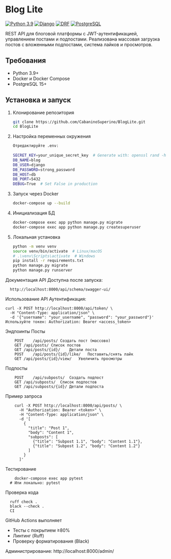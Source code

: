# Blog Lite

[![Python 3.9](https://img.shields.io/badge/python-3.9-blue)](https://www.python.org/)
[![Django](https://img.shields.io/badge/Django-5.2-brightgreen)](https://www.djangoproject.com/)
[![DRF](https://img.shields.io/badge/Django_REST-3.14-green)](https://www.django-rest-framework.org/)
[![PostgreSQL](https://img.shields.io/badge/PostgreSQL-15-blue)](https://www.postgresql.org/)

REST API для блоговой платформы с JWT-аутентификацией, управлением постами и подпостами. Реализована массовая загрузка постов с вложенными подпостами, система лайков и просмотров.

## Требования
- Python 3.9+
- Docker и Docker Compose
- PostgreSQL 15+

## Установка и запуск

1. Клонирование репозитория
    ```bash
   git clone https://github.com/CabaninoSuperino/BlogLite.git
    cd BlogLite
    
3. Настройка переменных окружения
    ```bash
    Отредактируйте .env:
      
    SECRET_KEY=your_unique_secret_key  # Generate with: openssl rand -hex 32
    DB_NAME=blog
    DB_USER=django
    DB_PASSWORD=strong_password
    DB_HOST=db
    DB_PORT=5432
    DEBUG=True  # Set False in production


4. Запуск через Docker
    ```bash
    docker-compose up --build
    
5. Инициализация БД
    ```bash
    docker-compose exec app python manage.py migrate
    docker-compose exec app python manage.py createsuperuser
    
6. Локальная установка
    ```bash
    python -m venv venv
    source venv/bin/activate  # Linux/macOS
    # .\venv\Scripts\activate  # Windows
    pip install -r requirements.txt
    python manage.py migrate
    python manage.py runserver
    
  Документация API
  Доступна после запуска:
  
      http://localhost:8000/api/schema/swagger-ui/

Использование API
Аутентификация:

    curl -X POST http://localhost:8000/api/token/ \
      -H "Content-Type: application/json" \
      -d '{"username": "your_username", "password": "your_password"}'
    Используйте токен: Authorization: Bearer <access_token>

Эндпоинты
Посты	

        POST	/api/posts/	Создать пост (массово)
        GET	/api/posts/	Список постов
        GET	/api/posts/{id}/	Детали поста
        POST	/api/posts/{id}/like/	Поставить/снять лайк
        GET	/api/posts/{id}/view/	Увеличить просмотры

Подпосты

        POST	/api/subposts/	Создать подпост
        GET	/api/subposts/	Список подпостов
        GET	/api/subposts/{id}/	Детали подпоста

Пример запроса

        curl -X POST http://localhost:8000/api/posts/ \
          -H "Authorization: Bearer <token>" \
          -H "Content-Type: application/json" \
          -d '[
            {
              "title": "Post 1",
              "body": "Content 1",
              "subposts": [
                {"title": "Subpost 1.1", "body": "Content 1.1"},
                {"title": "Subpost 1.2", "body": "Content 1.2"}
              ]
            }
          ]'

        
Тестирование

        docker-compose exec app pytest
      # Или локально: pytest
      
Проверка кода

      ruff check .
      black --check .
      CI

GitHub Actions выполняет
- Тесты с покрытием ≥80%
- Линтинг (Ruff)
- Проверку форматирования (Black)


Администрирование:
  http://localhost:8000/admin/



